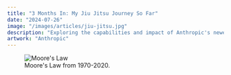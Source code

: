```yaml
---
title: "3 Months In: My Jiu Jitsu Journey So Far"
date: "2024-07-26"
image: "/images/articles/jiu-jitsu.jpg"
description: "Exploring the capabilities and impact of Anthropic's newest Large Language Model."
artwork: "Anthropic"
---
```




<figure>
  <img src="https://blogger.googleusercontent.com/img/b/R29vZ2xl/AVvXsEgFGzzome-lkwuToNds_k51oxYPLY52k3ydUAYlGRiHqex-p13I7mGzgyZcT9l_rkcVHCk6QIdk81uYSlNGVkJgQBHbLoaY9_1QZXDOnnPzKSAL3H4GP0PYmBcSDtfIqT72lyWHig/s1600/Saulo+Ribeiro+%2527Jiu+Jitsu+University%2527+Gracie+Gift.jpg" alt="Moore's Law">
  <figcaption>Moore's Law from 1970-2020.</figcaption>
</figure>

